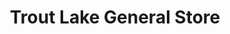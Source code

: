 ---
title: "Trout Lake General Store"
url: /trout-lake/trout-lake-general-store/
shop: Dorfladen
---